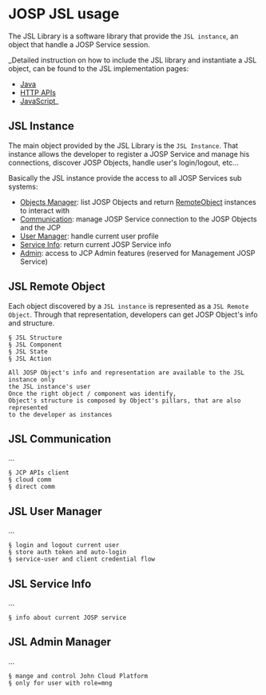 # JOSP JSL usage

The JSL Library is a software library that provide the ```JSL instance```, an
object that handle a JOSP Service session.

_Detailed instruction on how to include the JSL library and instantiate a JSL
object, can be found to the JSL implementation pages:

* [Java](langs/java.md#include)
* [HTTP APIs](langs/http.md#include)
* [JavaScript](langs/javascript.md#include)_

## JSL Instance

The main object provided by the JSL Library is the ```JSL Instance```. That instance
allows the developer to register a JOSP Service and manage his connections,
discover JOSP Objects, handle user's login/logout, etc...

Basically the JSL instance provide the access to all JOSP Services sub systems:

* [Objects Manager](apis/objs_mngr.md): list JOSP Objects and return [RemoteObject](apis/remote_object.md) instances to interact with
* [Communication](apis/comm.md): manage JOSP Service connection to the JOSP Objects and the JCP
* [User Manager](apis/user_mngr.md): handle current user profile
* [Service Info](apis/service_info.md): return current JOSP Service info
* [Admin](apis/admin.md): access to JCP Admin features (reserved for Management JOSP Service)

## JSL Remote Object

Each object discovered by a ```JSL instance``` is represented as a ```JSL Remote Object```.
Through that representation, developers can get JOSP Object's info and structure.

    § JSL Structure
    § JSL Component
    § JSL State
    § JSL Action

    All JOSP Object's info and representation are available to the JSL instance only
    the JSL instance's user 
    Once the right object / component was identify,  
    Object's structure is composed by Object's pillars, that are also represented
    to the developer as instances

## JSL Communication

...

    § JCP APIs client
    § cloud comm
    § direct comm

## JSL User Manager

...

    § login and logout current user
    § store auth token and auto-login
    § service-user and client credential flow

## JSL Service Info

...
    
    § info about current JOSP service

## JSL Admin Manager

...
 
    § mange and control John Cloud Platform
    § only for user with role=mng
